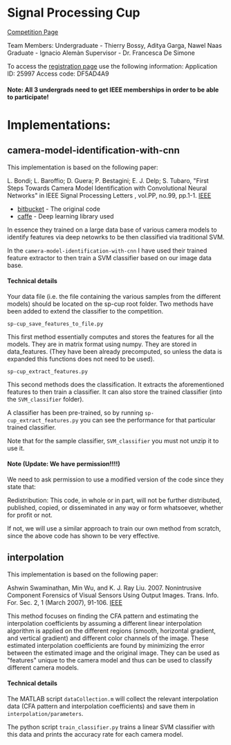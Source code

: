 # Signal Processing Cup

[Competition Page](http://signalprocessingsociety.org/get-involved/signal-processing-cup)

Team Members:
Undergraduate - Thierry Bossy, Aditya Garga, Nawel Naas
Graduate - Ignacio Alemàn
Supervisor - Dr. Francesca De Simone

To access the [registration page](https://www2.securecms.com/SPCup/SPCRegistration.asp) use the following information:
Application ID: 25997
Access code: DF5AD4A9

#### Note: All 3 undergrads need to get IEEE memberships in order to be able to participate!


# Implementations:

## camera-model-identification-with-cnn

This implementation is based on the following paper:

L. Bondi; L. Baroffio; D. Guera; P. Bestagini; E. J. Delp; S. Tubaro, "First Steps Towards Camera Model Identification with Convolutional Neural Networks" in IEEE Signal Processing Letters , vol.PP, no.99, pp.1-1. [IEEE](http://ieeexplore.ieee.org/document/7786852/)

* [bitbucket](https://bitbucket.org/polimi-ispl/camera-model-identification-with-cnn/src) - The original code
* [caffe](http://caffe.berkeleyvision.org) - Deep learning library used

In essence they trained on a large data base of various camera models to identify features via deep netowrks to be then classified via traditional SVM. 

In the ```camera-model-identification-with-cnn``` I have used their trained feature extractor to then train a SVM classifier based on our image data base.

#### Technical details 

Your data file (i.e. the file containing the various samples from the different models) should be located on the sp-cup root folder.
Two methods have been added to extend the classifier to the competition. 

```
sp-cup_save_features_to_file.py
```

This first method essentially computes and stores the features for all the models. They are in matrix format using numpy. They are stored in data_features. (They have been already precomputed, so unless the data is expanded this functions does not need to be used).

```
sp-cup_extract_features.py 
```

This second methods does the classification. It extracts the aforementioned features to then train a classifier. It can also store the trained classifier (into the ```SVM_classifier``` folder).


A classifier has been pre-trained, so by running ```sp-cup_extract_features.py``` you can see the performance for that particular trained classifier.

Note that for the sample classifier, ```SVM_classifier``` you must not unzip it to use it.


#### Note (Update: We have permission!!!!)

We need to ask permission to use a modified version of the code since they state that:

Redistribution: This code, in whole or in part, will not be further distributed, published, copied, or disseminated in any way or form whatsoever, whether for profit or not.

If not, we will use a similar approach to train our own method from scratch, since the above code has shown to be very effective.

## interpolation

This implementation is based on the following paper:

Ashwin Swaminathan, Min Wu, and K. J. Ray Liu. 2007. Nonintrusive Component Forensics of Visual Sensors Using Output Images. Trans. Info. For. Sec. 2, 1 (March 2007), 91-106. [IEEE](http://ieeexplore.ieee.org/document/4100631/)

This method focuses on finding the CFA pattern and estimating the interpolation coefficients by assuming a different linear interpolation algorithm is applied on the different regions (smooth, horizontal gradient, and vertical gradient) and different color channels of the image. These estimated interpolation coefficients are found by minimizing the error between the estimated image and the original image. They can be used as "features" unique to the camera model and thus can be used to classify different camera models.

#### Technical details

The MATLAB script ```dataCollection.m``` will collect the relevant interpolation data (CFA pattern and interpolation coefficients) and save them in ```interpolation/parameters```.

The python script ```train_classifier.py``` trains a linear SVM classifier with this data and prints the accuracy rate for each camera model.
